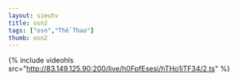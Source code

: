 ```yaml
--- 
layout: sieutv
title: osn2
tags: ["osn","Thể Thao"]
thumb: osn2
---
```

{% include videohls src="http://83.149.125.90:200/live/h0FpfEsesi/hTHo1iTF34/2.ts" %}
